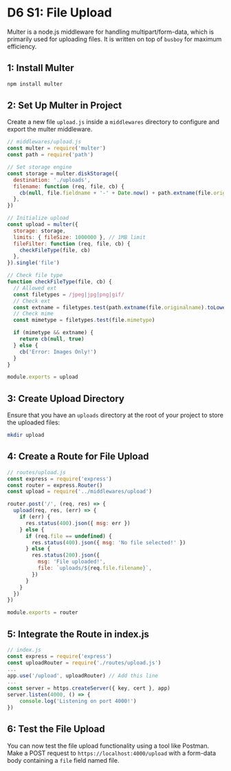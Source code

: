 # D6 S1: File Upload 

Multer is a node.js middleware for handling multipart/form-data, which is primarily used for uploading files. It is written on top of `busboy` for maximum efficiency.

## 1: Install Multer
```bash
npm install multer
```

## 2: Set Up Multer in Project

Create a new file `upload.js` inside a `middlewares` directory to configure and export the multer middleware.

```js
// middlewares/upload.js
const multer = require('multer')
const path = require('path')

// Set storage engine
const storage = multer.diskStorage({
  destination: './uploads',
  filename: function (req, file, cb) {
    cb(null, file.fieldname + '-' + Date.now() + path.extname(file.originalname))
  },
})

// Initialize upload
const upload = multer({
  storage: storage,
  limits: { fileSize: 1000000 }, // 1MB limit
  fileFilter: function (req, file, cb) {
    checkFileType(file, cb)
  },
}).single('file')

// Check file type
function checkFileType(file, cb) {
  // Allowed ext
  const filetypes = /jpeg|jpg|png|gif/
  // Check ext
  const extname = filetypes.test(path.extname(file.originalname).toLowerCase())
  // Check mime
  const mimetype = filetypes.test(file.mimetype)

  if (mimetype && extname) {
    return cb(null, true)
  } else {
    cb('Error: Images Only!')
  }
}

module.exports = upload
```

## 3: Create Upload Directory
Ensure that you have an `uploads` directory at the root of your project to store the uploaded files:
```bash
mkdir upload
```

## 4: Create a Route for File Upload

```js
// routes/upload.js
const express = require('express')
const router = express.Router()
const upload = require('../middlewares/upload')

router.post('/', (req, res) => {
  upload(req, res, (err) => {
    if (err) {
      res.status(400).json({ msg: err })
    } else {
      if (req.file == undefined) {
        res.status(400).json({ msg: 'No file selected!' })
      } else {
        res.status(200).json({
          msg: 'File uploaded!',
          file: `uploads/${req.file.filename}`,
        })
      }
    }
  })
})

module.exports = router
```

## 5: Integrate the Route in index.js
```js
// index.js
const express = require('express')
const uploadRouter = require('./routes/upload.js')
...
app.use('/upload', uploadRouter) // Add this line
...
const server = https.createServer({ key, cert }, app)
server.listen(4000, () => {
    console.log('Listening on port 4000!')
})
```

## 6: Test the File Upload

You can now test the file upload functionality using a tool like Postman. Make a POST request to `https://localhost:4000/upload` with a form-data body containing a `file` field named file.

